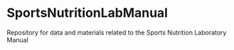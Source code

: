 # SportsNutritionLabManual
Repository for data and materials related to the Sports Nutrition Laboratory Manual
